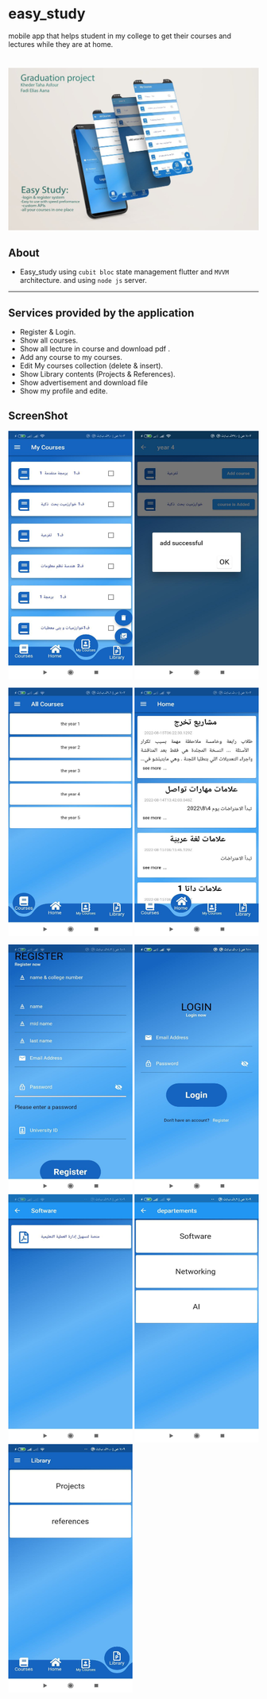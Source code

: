 # easy_study
mobile app that helps student in my college to get their courses and lectures while they are at home.
#
![p](p.jpg)

## About
- Easy_study using `cubit bloc` state management flutter and `MVVM` architecture.
and using `node js` server.

- - - -
## Services provided by the application
* Register & Login.
* Show all courses.
* Show all lecture in course and download pdf .
* Add any course to my courses.
* Edit My courses collection (delete & insert).
* Show Library contents (Projects & References).
* Show advertisement and download file 
* Show my profile and edite.

## ScreenShot
<img src="11.jpg" width="250" height="500"/> <img src="12.jpg" width="250" height="500"/>

<img src="13.jpg" width="250" height="500"/> <img src="14.jpg" width="250" height="500"/>

<img src="15.jpg" width="250" height="500"/>
<img src="16.jpg" width="250" height="500"/>
<img src="17.jpg" width="250" height="500"/>
<img src="18.jpg" width="250" height="500"/>
<img src="19.jpg" width="250" height="500"/>
